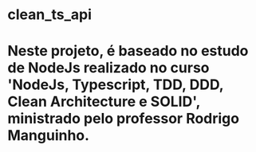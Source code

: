 # clean_ts_api
#
# Neste projeto, é baseado no estudo de NodeJs realizado no curso 'NodeJs, Typescript, TDD, DDD, Clean Architecture e SOLID', ministrado pelo professor Rodrigo Manguinho.

